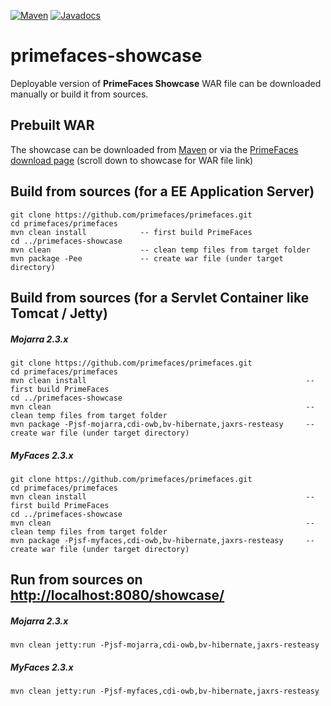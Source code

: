 [![Maven](https://img.shields.io/maven-central/v/org.primefaces/primefaces.svg)](https://repo.maven.apache.org/maven2/org/primefaces/primefaces-showcase/)
[![Javadocs](http://javadoc.io/badge/org.primefaces/primefaces-selenium.svg)](http://javadoc.io/doc/org.primefaces/primefaces-showcase)

# primefaces-showcase

Deployable version of **PrimeFaces Showcase** WAR file can be downloaded manually or build it from sources.

## Prebuilt WAR

The showcase can be downloaded from [Maven](https://repo.maven.apache.org/maven2/org/primefaces/primefaces-showcase) or
via the [PrimeFaces download page](http://www.primefaces.org/downloads) (scroll down to showcase for WAR file link)

## Build from sources (for a EE Application Server)

```
git clone https://github.com/primefaces/primefaces.git
cd primefaces/primefaces
mvn clean install            -- first build PrimeFaces
cd ../primefaces-showcase
mvn clean                    -- clean temp files from target folder
mvn package -Pee             -- create war file (under target directory)
```

## Build from sources (for a Servlet Container like Tomcat / Jetty)

##### Mojarra 2.3.x

```
git clone https://github.com/primefaces/primefaces.git
cd primefaces/primefaces
mvn clean install                                                 -- first build PrimeFaces
cd ../primefaces-showcase
mvn clean                                                         -- clean temp files from target folder
mvn package -Pjsf-mojarra,cdi-owb,bv-hibernate,jaxrs-resteasy     -- create war file (under target directory)
```

##### MyFaces 2.3.x

```
git clone https://github.com/primefaces/primefaces.git
cd primefaces/primefaces
mvn clean install                                                 -- first build PrimeFaces
cd ../primefaces-showcase
mvn clean                                                         -- clean temp files from target folder
mvn package -Pjsf-myfaces,cdi-owb,bv-hibernate,jaxrs-resteasy     -- create war file (under target directory)
```

## Run from sources on [http://localhost:8080/showcase/](http://localhost:8080/showcase)

##### Mojarra 2.3.x

```
mvn clean jetty:run -Pjsf-mojarra,cdi-owb,bv-hibernate,jaxrs-resteasy
```

##### MyFaces 2.3.x

```
mvn clean jetty:run -Pjsf-myfaces,cdi-owb,bv-hibernate,jaxrs-resteasy
```
